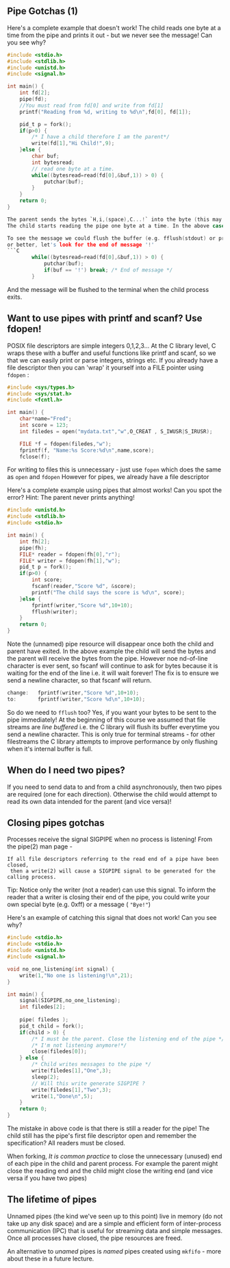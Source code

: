 ## Pipe Gotchas (1)
Here's a complete example that doesn't work! The child reads one byte at a time from the pipe and prints it out - but we never see the message! Can you see why?

```C
#include <stdio.h>
#include <stdlib.h>
#include <unistd.h>
#include <signal.h>

int main() {
    int fd[2];
    pipe(fd);
    //You must read from fd[0] and write from fd[1]
    printf("Reading from %d, writing to %d\n",fd[0], fd[1]);

    pid_t p = fork();
    if(p>0) {
        /* I have a child therefore I am the parent*/
        write(fd[1],"Hi Child!",9);
    }else {
        char buf;
        int bytesread;
        // read one byte at a time.
        while((bytesread=read(fd[0],&buf,1)) > 0) {
            putchar(buf);
        }
    }
    return 0;
}

The parent sends the bytes `H,i,(space),C...!` into the byte (this may block if the pipe is full).
The child starts reading the pipe one byte at a time. In the above case, the child process will read and print each character. However it never leaves the while loop! When there are no characters left to read it simply blocks and waits for more. The call `putchar` writes the characters out but we never flush the buffer.

To see the message we could flush the buffer (e.g. fflush(stdout) or printf("\n"))
or better, let's look for the end of message '!'
```C
        while((bytesread=read(fd[0],&buf,1)) > 0) {
            putchar(buf);
            if(buf == '!') break; /* End of message */
        }
```
And the message will be flushed to the terminal when the child process exits.


## Want to use pipes with printf and scanf? Use fdopen!

POSIX file descriptors are simple integers 0,1,2,3...
At the C library level, C wraps these with a buffer and useful functions like printf and scanf, so we that we can easily print or parse integers, strings etc.
If you already have a file descriptor then you can 'wrap' it yourself into a FILE pointer using `fdopen` :


```C
#include <sys/types.h>
#include <sys/stat.h>
#include <fcntl.h>

int main() {
    char*name="Fred";
    int score = 123;
    int filedes = open("mydata.txt","w",O_CREAT , S_IWUSR|S_IRUSR);

    FILE *f = fdopen(filedes,"w");
    fprintf(f, "Name:%s Score:%d\n",name,score);
    fclose(f);
```
For writing to files this is unnecessary - just use `fopen` which does the same as `open` and `fdopen`
However for pipes, we already have a file descriptor

Here's a complete example using pipes that almost works! Can you spot the error? Hint: The parent never prints anything!

```C
#include <unistd.h>
#include <stdlib.h>
#include <stdio.h>

int main() {
    int fh[2];
    pipe(fh);
    FILE* reader = fdopen(fh[0],"r");
    FILE* writer = fdopen(fh[1],"w");
    pid_t p = fork();
    if(p>0) {
        int score;
        fscanf(reader,"Score %d", &score);
        printf("The child says the score is %d\n", score);
    }else {
        fprintf(writer,"Score %d",10+10);
        fflush(writer);
    }
    return 0;
}
```
Note the (unnamed) pipe resource will disappear once both the child and parent have exited. In the above example the child will send the bytes and the parent will receive the bytes from the pipe. However noe nd-of-line character is ever sent, so fscanf will continue to ask for bytes because it is waiting for the end of the line i.e. it will wait forever! The fix is to ensure we send a newline character, so that fscanf will return.
```C
change:   fprintf(writer,"Score %d",10+10);
to:       fprintf(writer,"Score %d\n",10+10);
```

So do we need to `fflush` too?
Yes, if you want your bytes to be sent to the pipe immediately! At the beginning of this course we assumed that file streams are _line buffered_ i.e. the C library will flush its buffer everytime you send a newline character. This is only true for terminal streams - for other filestreams the C library attempts to improve performance by only flushing when it's internal buffer is full.


## When do I need two pipes?

If you need to send data to and from a child asynchronously, then two pipes are required (one for each direction).
Otherwise the child would attempt to read its own data intended for the parent (and vice versa)!

## Closing pipes gotchas

Processes receive the signal SIGPIPE when no process is listening! From the pipe(2) man page - 
```
If all file descriptors referring to the read end of a pipe have been closed,
 then a write(2) will cause a SIGPIPE signal to be generated for the calling process. 
```

Tip: Notice only the writer (not a reader) can use this signal.
To inform the reader that a writer is closing their end of the pipe, you could write your own special byte (e.g. 0xff) or a message ( `"Bye!"`)

Here's an example of catching this signal that does not work! Can you see why?
```C
#include <stdio.h>
#include <stdio.h>
#include <unistd.h>
#include <signal.h>

void no_one_listening(int signal) {
    write(1,"No one is listening!\n",21);
}

int main() {
    signal(SIGPIPE,no_one_listening);
    int filedes[2];
    
    pipe( filedes );
    pid_t child = fork();
    if(child > 0) { 
        /* I must be the parent. Close the listening end of the pipe */
        /* I'm not listening anymore!*/
        close(filedes[0]);
    } else {
        /* Child writes messages to the pipe */
        write(filedes[1],"One",3);
        sleep(2);
        // Will this write generate SIGPIPE ?
        write(filedes[1],"Two",3);
        write(1,"Done\n",5);
    }
    return 0;
}
```
The mistake in above code is that there is still a reader for the pipe! The child still has the pipe's first file descriptor open and remember the specification? All readers must be closed.

When forking, _It is common practice_ to close the unnecessary (unused) end of each pipe in the child and parent process. For example the parent might close the reading end and the child might close the writing end (and vice versa if you have two pipes)

## The lifetime of pipes
Unnamed pipes (the kind we've seen up to this point) live in memory (do not take up any disk space) and are a simple and efficient form of inter-process communication (IPC) that is useful for streaming data and simple messages. Once all processes have closed, the pipe resources are freed.

An alternative to _unamed_ pipes is _named_ pipes created using `mkfifo` - more about these in a future lecture.
